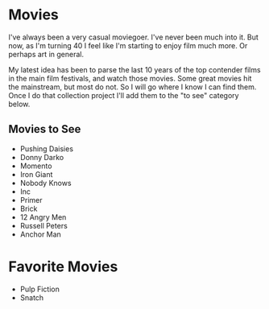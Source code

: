 Movies
======

I've always been a very casual moviegoer. I've never been much into it. But now, as I'm turning 40 I feel like I'm starting to enjoy film much more. Or perhaps art in general.

My latest idea has been to parse the last 10 years of the top contender films in the main film festivals, and watch those movies. Some great movies hit the mainstream, but most do not. So I will go where I know I can find them. Once I do that collection project I'll add them to the "to see" category below.

## Movies to See

* Pushing Daisies
* Donny Darko
* Momento
* Iron Giant
* Nobody Knows
* Inc
* Primer
* Brick
* 12 Angry Men
* Russell Peters
* Anchor Man

# Favorite Movies

* Pulp Fiction
* Snatch
